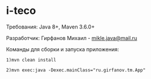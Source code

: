 # i-teco

Требования: Java 8+, Maven 3.6.0+

Разработчик: Гирфанов Михаил - mikle.java@mail.ru

Команды для сборки и запуска приложения:

```1)mvn clean install```

```2)mvn exec:java -Dexec.mainClass="ru.girfanov.tm.App"```

